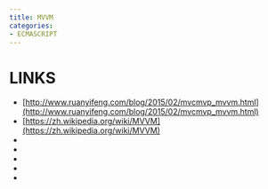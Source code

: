 ```yaml
---
title: MVVM
categories:
- ECMASCRIPT
---
```



# LINKS
- [http://www.ruanyifeng.com/blog/2015/02/mvcmvp_mvvm.html](http://www.ruanyifeng.com/blog/2015/02/mvcmvp_mvvm.html)
- [https://zh.wikipedia.org/wiki/MVVM](https://zh.wikipedia.org/wiki/MVVM)
- []()
- []()
- []()
- []()
- []()